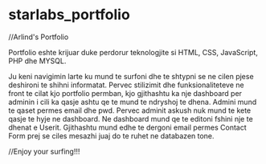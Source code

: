 # starlabs_portfolio

//Arlind's Portfolio

Portfolio eshte krijuar duke perdorur teknologjite si HTML, CSS, JavaScript, PHP dhe MYSQL.

Ju keni navigimin larte ku mund te surfoni dhe te shtypni se ne cilen pjese deshironi te shihni informatat.
Pervec stilizimit dhe funksionaliteteve ne front te cilat kjo portfolio permban, kjo gjithashtu ka nje dashboard per adminin i cili ka qasje ashtu qe te mund te ndryshoj te dhena. 
Admini mund te qaset permes email dhe pwd.
Pervec adminit askush nuk mund te kete qasje te hyje ne dashboard. Ne dashboard mund qe te editoni fshini nje te dhenat e Userit.
Gjithashtu mund edhe te dergoni email permes Contact Form prej se ciles mesazhi juaj do te ruhet ne databazen tone.

//Enjoy your surfing!!!
